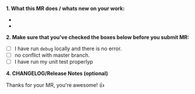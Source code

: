**1. What this MR does / whats new on your work:**

-
-

**2. Make sure that you've checked the boxes below before you submit MR:**

- [ ] I have run `debug` locally and there is no error.
- [ ] no conflict with master branch.
- [ ] I have run my unit test properlyp

**4. CHANGELOG/Release Notes (optional)**


Thanks for your MR, you're awesome! :+1:

